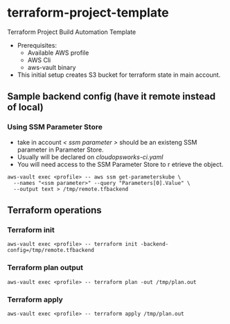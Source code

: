 # terraform-project-template
Terraform Project Build Automation Template
* Prerequisites:
  * Available AWS profile
  * AWS Cli
  * aws-vault binary
* This initial setup creates S3 bucket for terraform state in main account.
## Sample backend config (have it remote instead of local)
### Using SSM Parameter Store
* take in account _*< ssm parameter >*_ should be an existeng SSM parameter in Parameter Store.
* Usually will be declared on _*cloudopsworks-ci.yaml*_
* You will need access to the SSM Parameter Store to r etrieve the object.
```shell
aws-vault exec <profile> -- aws ssm get-parameterskube \
  --names "<ssm parameter>" --query "Parameters[0].Value" \
  --output text > /tmp/remote.tfbackend
```

## Terraform operations
### Terraform init
```shell
aws-vault exec <profile> -- terraform init -backend-config=/tmp/remote.tfbackend
```

### Terraform plan output
```shell
aws-vault exec <profile> -- terraform plan -out /tmp/plan.out
```

### Terraform apply
```shell
aws-vault exec <profile> -- terraform apply /tmp/plan.out
```

